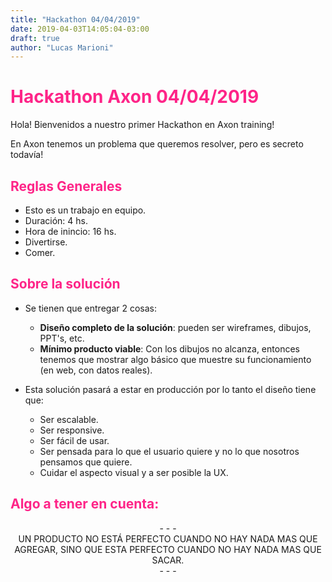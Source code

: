 ```yaml
---
title: "Hackathon 04/04/2019"
date: 2019-04-03T14:05:04-03:00
draft: true
author: "Lucas Marioni"
---
```


# <span style="color:#FE2488"> Hackathon Axon 04/04/2019 </span>

Hola! Bienvenidos a nuestro primer Hackathon en Axon training! 

En Axon tenemos un problema que queremos resolver, pero es secreto todavía!

## <span style="color:#FE2488">Reglas Generales </span>

 - Esto es un trabajo en equipo.
 - Duración: 4 hs.
 - Hora de inincio: 16 hs.
 - Divertirse.
 - Comer.

## <span style="color:#FE2488">Sobre la solución </span>
- Se tienen que entregar 2 cosas:
  - **Diseño completo de la solución**: pueden ser wireframes, dibujos, PPT's, etc.
  - **Mínimo producto viable**: Con los dibujos no alcanza, entonces tenemos que mostrar algo básico que muestre su funcionamiento (en web, con datos reales). 

- Esta solución pasará a estar en producción por lo tanto el diseño tiene que:
  - Ser escalable.
  - Ser responsive.
  - Ser fácil de usar.
  - Ser pensada para lo que el usuario quiere y no lo que nosotros pensamos que quiere.
  - Cuidar el aspecto visual y a ser posible la UX.

## <span style="color:#FE2488">Algo a tener en cuenta: </span>
<center> - - -  </center>
<center> UN PRODUCTO NO ESTÁ PERFECTO CUANDO NO HAY NADA MAS QUE AGREGAR, SINO QUE ESTA PERFECTO CUANDO NO HAY NADA MAS QUE SACAR. </center> 
<center> - - -  </center>


